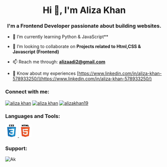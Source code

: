 <h1 align="center">Hi 👋, I'm Aliza Khan</h1>
<h3 align="center">I'm a Frontend Developer passionate about building websites.</h3>

- 🌱 I’m currently learning Python & JavaScript**

- 👯 I’m looking to collaborate on **Projects related to Html,CSS & Javascript (Frontend)**

- 📫 Reach me through: **alizaadi2@gmail.com**

- 📄 Know about my experiences [https://www.linkedin.com/in/aliza-khan-578933250/](https://www.linkedin.com/in/aliza-khan-578933250/)

<h3 align="left">Connect with me:</h3>
<p align="left">
<a href="https://linkedin.com/in/aliza khan" target="blank"><img align="center" src="https://raw.githubusercontent.com/rahuldkjain/github-profile-readme-generator/master/src/images/icons/Social/linked-in-alt.svg" alt="aliza khan" height="30" width="40" /></a>
<a href="https://fb.com/aliza khan" target="blank"><img align="center" src="https://raw.githubusercontent.com/rahuldkjain/github-profile-readme-generator/master/src/images/icons/Social/facebook.svg" alt="aliza khan" height="30" width="40" /></a>
<a href="https://www.behance.net/alizakhan19" target="blank"><img align="center" src="https://raw.githubusercontent.com/rahuldkjain/github-profile-readme-generator/master/src/images/icons/Social/behance.svg" alt="alizakhan19" height="30" width="40" /></a>
</p>

<h3 align="left">Languages and Tools:</h3>
<p align="left"> <a href="https://www.w3schools.com/css/" target="_blank" rel="noreferrer"> <img src="https://raw.githubusercontent.com/devicons/devicon/master/icons/css3/css3-original-wordmark.svg" alt="css3" width="40" height="40"/> </a> <a href="https://www.w3.org/html/" target="_blank" rel="noreferrer"> <img src="https://raw.githubusercontent.com/devicons/devicon/master/icons/html5/html5-original-wordmark.svg" alt="html5" width="40" height="40"/> </a> </p>

<h3 align="left">Support:</h3>
<p><a href="https://www.buymeacoffee.com/Ak"> <img align="left" src="https://cdn.buymeacoffee.com/buttons/v2/default-yellow.png" height="50" width="210" alt="Ak" /></a></p><br><br>


<!---
AlizaKhan3/AlizaKhan3 is a ✨ special ✨ repository because its `README.md` (this file) appears on your GitHub profile.
You can click the Preview link to take a look at your changes.
--->
